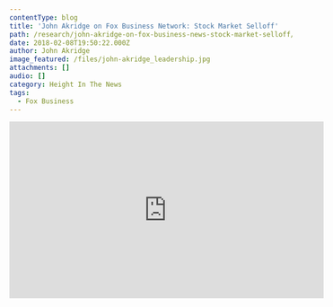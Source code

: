 ```yaml
---
contentType: blog
title: 'John Akridge on Fox Business Network: Stock Market Selloff'
path: /research/john-akridge-on-fox-business-news-stock-market-selloff/
date: 2018-02-08T19:50:22.000Z
author: John Akridge
image_featured: /files/john-akridge_leadership.jpg
attachments: []
audio: []
category: Height In The News
tags:
  - Fox Business
---
```

<iframe width="560" height="315" src="https://www.youtube.com/embed/OhZ_UauCUUc" frameborder="0" allow="autoplay; encrypted-media" allowfullscreen></iframe>
